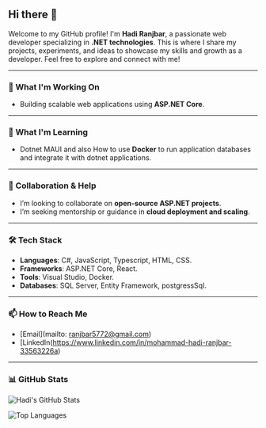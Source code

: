 ## Hi there 👋
Welcome to my GitHub profile! I'm **Hadi Ranjbar**, a passionate web developer specializing in **.NET technologies**. This is where I share my projects, experiments, and ideas to showcase my skills and growth as a developer. Feel free to explore and connect with me!

---

### 🔭 What I'm Working On
- Building scalable web applications using **ASP.NET Core**.

---

### 🌱 What I'm Learning
- Dotnet MAUI and also How to use **Docker** to run application databases and integrate it with dotnet applications.

---

### 👯 Collaboration & Help
- I’m looking to collaborate on **open-source ASP.NET projects**.
- I’m seeking mentorship or guidance in **cloud deployment and scaling**.

---

### 🛠️ Tech Stack
- **Languages**: C#, JavaScript, Typescript, HTML, CSS.
- **Frameworks**: ASP.NET Core, React.
- **Tools**: Visual Studio, Docker.
- **Databases**: SQL Server, Entity Framework, postgressSql.

---

### 📫 How to Reach Me
- [Email](mailto: ranjbar5772@gmail.com)
- [LinkedIn(https://www.linkedin.com/in/mohammad-hadi-ranjbar-33563226a)

---

### 📊 GitHub Stats
![Hadi's GitHub Stats](https://github-readme-stats.vercel.app/api?username=hadiranjbar80&show_icons=true&theme=radical)

![Top Languages](https://github-readme-stats.vercel.app/api/top-langs/?username=hadiranjbar80&layout=compact&theme=radical)